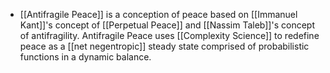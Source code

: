 - [[Antifragile Peace]] is a conception of peace based on [[Immanuel Kant]]'s concept of [[Perpetual Peace]] and [[Nassim Taleb]]'s concept of antifragility. Antifragile Peace uses [[Complexity Science]] to redefine peace as a [[net negentropic]] steady state comprised of probabilistic functions in a dynamic balance.